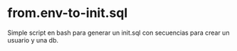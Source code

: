 # from.env-to-init.sql
Simple script en bash para generar un init.sql con secuencias para crear un usuario y una db. 
